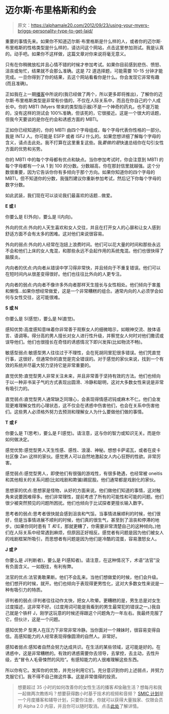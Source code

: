 # 迈尔斯·布里格斯和约会

> 原文：<https://alphamale20.com/2012/09/23/using-your-myers-briggs-personality-type-to-get-laid/>

重要的事情先来。如果你不知道迈尔斯·布里格斯是什么样的人，或者你的迈尔斯·布里格斯的性格类型是什么样的，请访问这个网站，点击这里参加测试。我是认真的。动手吧。如果你不这样做，这篇文章对你来说将毫无意义。

只有在你稍微放松并且心情不错的时候才参加考试。如果你目前感到悲伤、愤怒、沮丧或匆忙，结果就不会那么准确。这是 72 道选择题，可能需要 10-15 分钟才能完成。一旦你得到了你的结果，去这个网站看看你是什么。你会发现它非常有趣(而且准确)。

正如我在上一期[播客](http://www.blackdragonsystem.com/free-downloads.html)中所说的(我已经做了两个，所以更多即将推出)，了解你的迈尔斯·布里格斯类型是非常有价值的，不仅在人际关系中，而且在你自己的个人成长中。你的 MBTI (Myers 带来的类型指示器)不是一个神奇的药丸，也不是万能的，没有这样的测试会 100%准确，但该死的，它很接近。这是一个很大的话题，但我今天要谈的是你在约会和诱惑方面的 MBTI。

正如你已经知道的，你的 MBTI 由四个字母组成，每个字母代表你性格的一部分。我是 INTJ 人。你可能是 ESFP 或者 ISFJ 什么的。如果您想详细了解每个字母的含义，请点击此处。我不打算在这里重复这些。我*要做的是*快速总结你在勾引女性方面的优势和劣势。

你的 MBTI 中的每个字母都有优点和缺点。当你参加考试时，你会注意到 MBTI 的每个字母都有一个从 1 到 100 的分数。分数越高，你在那封信里就越强。这个分数很重要，因为它告诉你你有多倾向于那个方向。如果你知道你的四个字母的 MBTI，但不知道你的分数，我强烈建议你重新参加考试，然后记下你每个字母的数字分数。

如此武装，我们现在可以谈论我们最喜欢的话题...做爱。

**E 或 I**

你要么是 E(外向)，要么是 I(内向)。

外向的优点:外向的人天生喜欢和女人交往，并且在打开女人的心扉和让女人感到舒适方面不会有太多的困难。这对他们来说很容易。

外向的弱点:外向的人经常在泡妞上浪费时间。他们可以花大量的时间和那些永远不会和他们上床的女人鬼混，和那些永远不会起作用的系统鬼混。他们也很快得了脑膜炎。

内向者的优点:内向者从错误中学习得非常快，并且倾向于不重复错误。他们可以在短时间内从很差变得很好。他们也往往比外向的人更专注。

内向者的弱点:内向者不像许多外向者那样天生擅长与女性相处。他们倾向于害羞和懒惰...如果你想经常做爱，这是一个非常糟糕的组合。通常内向的人必须学会如何与女性交往，这可能很难。

**S 或 N**

你要么是 S(感觉)，要么是 N(直觉)。

感知优势:高度感知意味着你非常善于观察女人的细微暗示，如眼神交流、肢体语言、语调等。得分高的男人擅长对女人进行性升级，并察觉女人何时对他们撒谎或误导他们。他们也很擅长在奇怪的诱惑情况下即兴发挥(比如物流不畅)。

敏感型弱点:敏感型男人往往过于不理性，会在死胡同里犯很多错误。他们凭直觉行事，这很好，但通常你的直觉是完全错误的。对于感觉的家伙来说，找到一个有效的系统并尽最大努力坚持它是非常重要的。

直觉优势:直觉型男人非常关注未来，并且非常善于坚持有效的方法。他们也倾向于以一种非书呆子气的方式表现出圆滑、冷静和聪明，这对大多数女性来说是非常有吸引力的。

直觉弱点:直觉型男人通常缺乏同理心，会表现得情感迟钝或麻木不仁。他们会发现更难理解女性的心理状态，这不仅会在诱惑中伤害他们，也会在关系中伤害他们。这些男人必须格外努力去预测和理解女人为什么要做他们做的事情。

**T 或 F**

你要么是 T(思考)，要么是 F(感觉)。请注意，这与你的智力或知识无关。而是你如何做决定。

感觉优势:感觉型男人天生性感、感性、浪漫、神秘。想想卡萨诺瓦，或者在皮卡社区像 Zan 这样的家伙。感觉男人可以自然地激起女人内心狂野的性欲。非常厉害。

感觉弱点:感觉型男人，即使他们有很强的游戏性，有很多艳遇，也经常被 oneitis 和其他相关的关系问题(比如戏剧和欺骗)踢屁股。他们通常都是戏剧化的家伙。

思想家的优点:思想家是怪物，从好的方面来说。他们做他们知道的事情，这对触角来说要困难得多。他们非常理性，提前考虑了所有的可能性和可能的问题。他们很少被突然预见的问题所困扰。他们也倾向于比试探者更擅长输入数字。

思考者的弱点:思考者很快就会感到沮丧和气馁。当事情进展顺利的时候，他们很好，但是当事情进展不顺利的时候，他们真的很生气，甚至到了沮丧和停滞的地步。(如果你同时患有 T *和* E，那就更糟了，你需要非常清楚自己的这种倾向。)他们在人际关系中经常遇到麻烦，但原因正好相反。感觉者有问题是因为他们被女人的戏剧框架所吸引，而思想者有问题是因为他们是冷酷的混蛋，容易激怒女人。

**J 或 P**

你要么是 J(判断者)，要么是 P(感知者)。请注意，在这种情况下，术语“法官”没有负面含义。一如既往，有利有弊。

法官的优点:法官勇敢果断。他们不会乱来。当他们想做爱的时候，他们会升级。他们想开的时候，就开。他们也倾向于表现得更男性化，这对大多数女性来说是一种有吸引力的特质。

评判者的弱点:评判者往往动作太快，把女人吹晕。更糟糕的是，男生总是对女生过度描述，这非常不好。(过度用词可能是我看到的男生最常犯的错误之一。)我自己就是个铁杆 J，刚学这玩意的时候还得跟这个问题角力一年左右。我最终克服了它，但伙计，这是一个问题。

感知优势:P 型男人在压力下非常非常冷静。当你面对一个辣妹时，很容易变得自信。高感知能力的人经常表现得像圆滑的自然人。非常好。

感知者弱点:感知者自然会努力达成共识。在生活的某些领域，这可能是好的。在诱惑中，这是非常糟糕的。有效的诱惑需要你去领导，去掌控，去主动，去性升级，去“冒令人毛骨悚然的风险”。有感知能力的人很难理解这些东西。

所以你有它。发挥你的优势，并充分利用它们。充分意识到你的上述弱点，并努力克服它们。我不得不自己做这件事。这是非常值得的投资。

> 想要超过 35 小时的如何改善你的女性生活的播客*和*金融生活？想每月和我一起做两次教练吗？想要获得数小时基于技术的视频和音频？ [SMIC 计划](https://alphamale20.kartra.com/page/vIL17)是一个月度播客和辅导计划，只要你注册，你就可以获得大量独家、仅限会员的 Alpha 2.0 内容，并且你可以随时取消。点击[此处](https://alphamale20.kartra.com/page/vIL17)了解详情。
> 
> 
